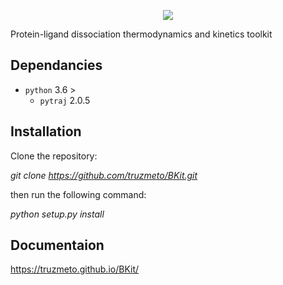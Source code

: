 
<p align="center">
  <img src="docs/Fig/logo.png">
</p>

Protein-ligand dissociation thermodynamics and kinetics toolkit

## Dependancies
- `python` 3.6 >
  - `pytraj` 2.0.5

## Installation

Clone the repository:

*git clone https://github.com/truzmeto/BKit.git*

then run the following command:

*python setup.py install*

## Documentaion 

https://truzmeto.github.io/BKit/